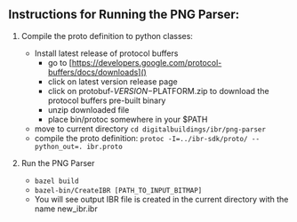 ## Instructions for Running the PNG Parser:

1. Compile the proto definition to python classes:
	- Install latest release of protocol buffers
	    - go to [https://developers.google.com/protocol-buffers/docs/downloads]()
	    - click on latest version release page
	    - click on protobuf-$VERSION-$PLATFORM.zip to download the protocol buffers pre-built binary
	    - unzip downloaded file
	    - place bin/protoc somewhere in your $PATH
	- move to current directory `cd digitalbuildings/ibr/png-parser`
	- compile the proto definition: `protoc -I=../ibr-sdk/proto/ --python_out=. ibr.proto`

2. Run the PNG Parser
    - `bazel build`
    - `bazel-bin/CreateIBR [PATH_TO_INPUT_BITMAP]`
    - You will see output IBR file is created in the current directory with the name new_ibr.ibr